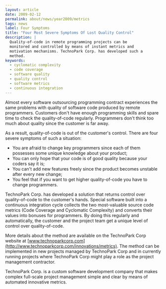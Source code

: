```yaml
---
layout: article
date: 2009-02-12
permalink: about/news/year2009/metrics
tags: news
label: Four Symptoms
title: "Four Most Severe Symptoms Of Lost Quality Control"
description: |
  Quality-of-code in remote programming projects can be
  monitored and controlled by means of instant metrics and
  motivation mechanisms. TechnoPark Corp. has developed such a
  method.
keywords:
  - cyclomatic complexity
  - code coverage
  - software quality
  - quality control
  - software metrics
  - continuous integration
---
```


Almost every software outsourcing programming contract experiences the same problems with quality of
software code produced by remote programmers. Customers don't have enough programming skills and
spare time to check the quality-of-code regularly. Programmers don't think too much about quality
since the customer is far away.

As a result, quality-of-code is out of the customer's control. There are four severe symptoms of
such a situation:

 * You are afraid to change key programmers since each of them possesses some unique knowledge about your product;
 * You can only hope that your code is of good quality because your coders say it is;
 * You can't add new features freely since the product becomes unstable after every new change;
 * You feel that if you want to get higher quality-of-code you have to change programmers.

TechnoPark Corp. has developed a solution that returns control over quality-of-code to the
customer's hands. Special software built into a continuous integration cycle collects the two
most-valuable source code metrics (Code Coverage and Cyclomatic Complexity) and converts their
values into bonuses for programmers. By doing this regularly and automatically, the customer and the
project team get a unique level of control over quality-of-code.

More details about the method are available on the TechnoPark Corp website at
[www.technoparkcorp.com](http://www.technoparkcorp.com/innovations/metrics).
The method can be implemented in new projects managed by TechnoPark Corp and in currently running
projects where TechnoPark Corp might play a role as the project management contractor.

TechnoPark Corp. is a custom software development company that makes complex full-scale project
management simple and clear by means of automated innovative metrics.
